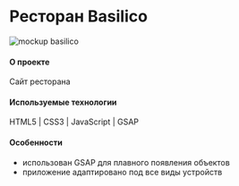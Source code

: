# Ресторан Basilico

![mockup basilico](https://github.com/Madina030596/basilico/assets/145129934/a341e85d-348f-4f66-a9c0-9b0b52ef1f8a)



#### О проекте
Сайт ресторана


#### Используемые технологии
HTML5 | CSS3 | JavaScript | GSAP


#### Особенности
- использован GSAP для плавного появления объектов
- приложение адаптировано под все виды устройств
